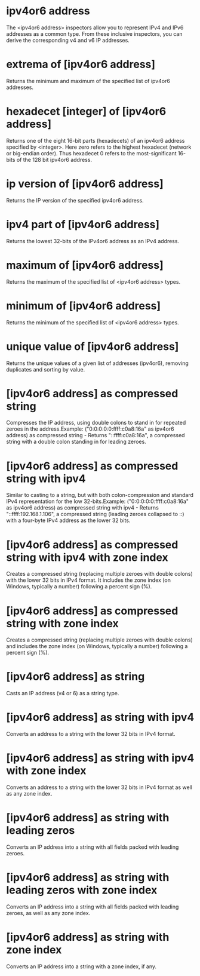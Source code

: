 # ipv4or6 address

The &lt;ipv4or6 address&gt; inspectors allow you to represent IPv4 and IPv6 addresses as a common type. From these inclusive inspectors, you can derive the corresponding v4 and v6 IP addresses.

# extrema of [ipv4or6 address]

Returns the minimum and maximum of the specified list of ipv4or6 addresses.

# hexadecet [integer] of [ipv4or6 address]

Returns one of the eight 16-bit parts (hexadecets) of an ipv4or6 address specified by &lt;integer&gt;. Here zero refers to the highest hexadecet (network or big-endian order). Thus hexadecet 0 refers to the most-significant 16-bits of the 128 bit ipv4or6 address.

# ip version of [ipv4or6 address]

Returns the IP version of the specified ipv4or6 address.

# ipv4 part of [ipv4or6 address]

Returns the lowest 32-bits of the IPv4or6 address as an IPv4 address.

# maximum of [ipv4or6 address]

Returns the maximum of the specified list of &lt;ipv4or6 address&gt; types.

# minimum of [ipv4or6 address]

Returns the minimum of the specified list of &lt;ipv4or6 address&gt; types.

# unique value of [ipv4or6 address]

Returns the unique values of a given list of addresses (ipv4or6), removing duplicates and sorting by value.

# [ipv4or6 address] as compressed string

Compresses the IP address, using double colons to stand in for repeated zeroes in the address.Example: (&quot;0:0:0:0:0:ffff:c0a8:16a&quot; as ipv4or6 address) as compressed string - Returns &quot;::ffff:c0a8:16a&quot;, a compressed string with a double colon standing in for leading zeroes.

# [ipv4or6 address] as compressed string with ipv4

Similar to casting to a string, but with both colon-compression and standard IPv4 representation for the low 32-bits.Example: (&quot;0:0:0:0:0:ffff:c0a8:16a&quot; as ipv4or6 address) as compressed string with ipv4 - Returns &quot;::ffff:192.168.1.106&quot;, a compressed string (leading zeroes collapsed to ::) with a four-byte IPv4 address as the lower 32 bits.

# [ipv4or6 address] as compressed string with ipv4 with zone index

Creates a compressed string (replacing multiple zeroes with double colons) with the lower 32 bits in IPv4 format. It includes the zone index (on Windows, typically a number) following a percent sign (%).

# [ipv4or6 address] as compressed string with zone index

Creates a compressed string (replacing multiple zeroes with double colons) and includes the zone index (on Windows, typically a number) following a percent sign (%).

# [ipv4or6 address] as string

Casts an IP address (v4 or 6) as a string type.

# [ipv4or6 address] as string with ipv4

Converts an address to a string with the lower 32 bits in IPv4 format.

# [ipv4or6 address] as string with ipv4 with zone index

Converts an address to a string with the lower 32 bits in IPv4 format as well as any zone index.

# [ipv4or6 address] as string with leading zeros

Converts an IP address into a string with all fields packed with leading zeroes.

# [ipv4or6 address] as string with leading zeros with zone index

Converts an IP address into a string with all fields packed with leading zeroes, as well as any zone index.

# [ipv4or6 address] as string with zone index

Converts an IP address into a string with a zone index, if any.
